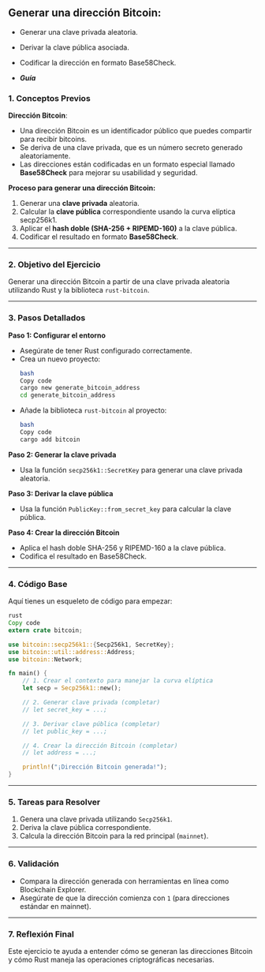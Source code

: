 ## **Generar una dirección Bitcoin:**

   - Generar una clave privada aleatoria.
   - Derivar la clave pública asociada.
   - Codificar la dirección en formato Base58Check.

   - **_Guía_**

   ### 1. **Conceptos Previos**

   **Dirección Bitcoin**:

   - Una dirección Bitcoin es un identificador público que puedes compartir para recibir bitcoins.
   - Se deriva de una clave privada, que es un número secreto generado aleatoriamente.
   - Las direcciones están codificadas en un formato especial llamado **Base58Check** para mejorar su usabilidad y seguridad.

   **Proceso para generar una dirección Bitcoin:**

   1. Generar una **clave privada** aleatoria.
   2. Calcular la **clave pública** correspondiente usando la curva elíptica secp256k1.
   3. Aplicar el **hash doble (SHA-256 + RIPEMD-160)** a la clave pública.
   4. Codificar el resultado en formato **Base58Check**.

   ***

   ### 2. **Objetivo del Ejercicio**

   Generar una dirección Bitcoin a partir de una clave privada aleatoria utilizando Rust y la biblioteca `rust-bitcoin`.

   ***

   ### 3. **Pasos Detallados**

   **Paso 1: Configurar el entorno**

   - Asegúrate de tener Rust configurado correctamente.
   - Crea un nuevo proyecto:
     ```bash
     bash
     Copy code
     cargo new generate_bitcoin_address
     cd generate_bitcoin_address

     ```
   - Añade la biblioteca `rust-bitcoin` al proyecto:
     ```bash
     bash
     Copy code
     cargo add bitcoin

     ```

   **Paso 2: Generar la clave privada**

   - Usa la función `secp256k1::SecretKey` para generar una clave privada aleatoria.

   **Paso 3: Derivar la clave pública**

   - Usa la función `PublicKey::from_secret_key` para calcular la clave pública.

   **Paso 4: Crear la dirección Bitcoin**

   - Aplica el hash doble SHA-256 y RIPEMD-160 a la clave pública.
   - Codifica el resultado en Base58Check.

   ***

   ### 4. **Código Base**

   Aquí tienes un esqueleto de código para empezar:

   ```rust
   rust
   Copy code
   extern crate bitcoin;

   use bitcoin::secp256k1::{Secp256k1, SecretKey};
   use bitcoin::util::address::Address;
   use bitcoin::Network;

   fn main() {
       // 1. Crear el contexto para manejar la curva elíptica
       let secp = Secp256k1::new();

       // 2. Generar clave privada (completar)
       // let secret_key = ...;

       // 3. Derivar clave pública (completar)
       // let public_key = ...;

       // 4. Crear la dirección Bitcoin (completar)
       // let address = ...;

       println!("¡Dirección Bitcoin generada!");
   }

   ```

   ***

   ### 5. **Tareas para Resolver**

   1. Genera una clave privada utilizando `Secp256k1`.
   2. Deriva la clave pública correspondiente.
   3. Calcula la dirección Bitcoin para la red principal (`mainnet`).

   ***

   ### 6. **Validación**

   - Compara la dirección generada con herramientas en línea como Blockchain Explorer.
   - Asegúrate de que la dirección comienza con `1` (para direcciones estándar en mainnet).

   ***

   ### 7. **Reflexión Final**

   Este ejercicio te ayuda a entender cómo se generan las direcciones Bitcoin y cómo Rust maneja las operaciones criptográficas necesarias.
